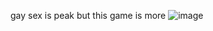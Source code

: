 gay sex is peak but this game is more
![image](https://github.com/user-attachments/assets/f295bd18-1bc9-43a7-8fd1-fc9900511c6f)
